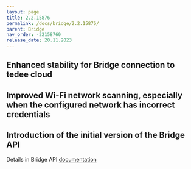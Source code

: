 ```yaml
---
layout: page
title: 2.2.15876
permalink: /docs/bridge/2.2.15876/
parent: Bridge
nav_order: -22158760
release_date: 20.11.2023
---
```


## Enhanced stability for Bridge connection to tedee cloud
## Improved Wi-Fi network scanning, especially when the configured network has incorrect credentials
## Introduction of the initial version of the Bridge API
Details in Bridge API [documentation](https://docs.tedee.com/bridge-api)
